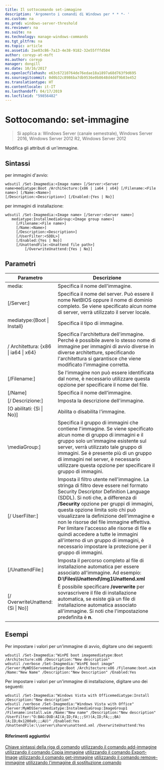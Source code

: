 ```yaml
---
title: Il sottocomando set-immagine
description: 'Argomento i comandi di Windows per * * *- '
ms.custom: na
ms.prod: windows-server-threshold
ms.reviewer: na
ms.suite: na
ms.technology: manage-windows-commands
ms.tgt_pltfrm: na
ms.topic: article
ms.assetid: 2ae03c86-7a13-4e38-9182-32e55fffd504
author: coreyp-at-msft
ms.author: coreyp
manager: dongill
ms.date: 10/16/2017
ms.openlocfilehash: e63c67210764de76edae18a1897a68d763f9d695
ms.sourcegitcommit: 0d0b32c8986ba7db9536e0b8648d4ddf9b03e452
ms.translationtype: HT
ms.contentlocale: it-IT
ms.lasthandoff: 04/17/2019
ms.locfileid: "59856482"
---
```

# <a name="subcommand-set-image"></a>Sottocomando: set-immagine

>Si applica a: Windows Server (canale semestrale), Windows Server 2016, Windows Server 2012 R2, Windows Server 2012

Modifica gli attributi di un'immagine.
## <a name="syntax"></a>Sintassi
per immagini d'avvio:
```
wdsutil /Set-Imagmedia:<Image name> [/Server:<Server name>mediatype:Boot /Architecture:{x86 | ia64 | x64} [/Filename:<File name>] [/Name:<Name>] 
[/Description:<Description>] [/Enabled:{Yes | No}]
```
per immagini di installazione:
```
wdsutil /Set-Imagmedia:<Image name> [/Server:<Server name>]
   mediatype:InstallmediaGroup:<Image group name>]
     [/Filename:<File name>]
     [/Name:<Name>]
     [/Description:<Description>]
     [/UserFilter:<SDDL>]
     [/Enabled:{Yes | No}]
     [/UnattendFile:<Unattend file path>]
         [/OverwriteUnattend:{Yes | No}]
```
## <a name="parameters"></a>Parametri
|Parametro|Descrizione|
|-------|--------|
media:<Image name>|Specifica il nome dell'immagine.|
|[/Server:<Server name>]|Specifica il nome del server. Può essere il nome NetBIOS oppure il nome di dominio completo. Se viene specificato alcun nome di server, verrà utilizzato il server locale.|
mediatype:{Boot &#124; Install}|Specifica il tipo di immagine.|
|/ Architettura: {x86 &#124; ia64 &#124; x64}|Specifica l'architettura dell'immagine. Perché è possibile avere lo stesso nome di immagine per immagini di avvio diverse in diverse architetture, specificando l'architettura si garantisce che viene modificato l'immagine corretta.|
|[/Filename:<File name>]|Se l'immagine non può essere identificata dal nome, è necessario utilizzare questa opzione per specificare il nome del file.|
|[/Name]|Specifica il nome dell'immagine.|
|[/ Descrizione:<Description>]|Imposta la descrizione dell'immagine.|
|[O abilitati: {Sì &#124; No}]|Abilita o disabilita l'immagine.|
|\mediaGroup:<Image group name>]|Specifica il gruppo di immagini che contiene l'immagine. Se viene specificato alcun nome di gruppo di immagini e il gruppo solo un'immagine esistente sul server, verrà utilizzato tale gruppo di immagini. Se è presente più di un gruppo di immagini nel server, è necessario utilizzare questa opzione per specificare il gruppo di immagini.|
|[/ UserFilter:<SDDL>]|Imposta il filtro utente nell'immagine. La stringa di filtro deve essere nel formato Security Descriptor Definition Language (SDDL). Si noti che, a differenza di **/Security** opzione per gruppi di immagini, questa opzione limita solo chi può visualizzare la definizione dell'immagine e non le risorse del file immagine effettiva. Per limitare l'accesso alle risorse di file e quindi accedere a tutte le immagini all'interno di un gruppo di immagini, è necessario impostare la protezione per il gruppo di immagini.|
|[/UnattendFile:<Unattend file path>]|Imposta il percorso completo al file di installazione automatica per essere associato all'immagine. Ad esempio:  **D:\Files\Unattend\Img1Unattend.xml**|
|[/ OverwriteUnattend: {Sì &#124; No}]|È possibile specificare **/overwrite** per sovrascrivere il file di installazione automatica, se esiste già un file di installazione automatica associato all'immagine. Si noti che l'impostazione predefinita è **n**.|
## <a name="BKMK_examples"></a>Esempi
Per impostare i valori per un'immagine di avvio, digitare uno dei seguenti:
```
wdsutil /Set-Imagmedia:"WinPE boot imagemediatype:Boot /Architecture:x86 /Description:"New description"
wdsutil /verbose /Set-Imagmedia:"WinPE boot image" /Server:MyWDSServemediatype:Boot /Architecture:x86 /Filename:boot.wim 
/Name:"New Name" /Description:"New Description" /Enabled:Yes
```
Per impostare i valori per un'immagine di installazione, digitare uno dei seguenti:
```
wdsutil /Set-Imagmedia:"Windows Vista with Officemediatype:Install /Description:"New description" 
wdsutil /verbose /Set-Imagmedia:"Windows Vista with Office" /Server:MyWDSServemediatype:InstalmediaGroup:ImageGroup1 
/Filename:install.wim /Name:"New name" /Description:"New description" /UserFilter:"O:BAG:DUD:AI(A;ID;FA;;;SY)(A;ID;FA;;;BA)(A;ID;0x1200a9;;;AU)" /Enabled:Yes /UnattendFile:\\server\share\unattend.xml /OverwriteUnattend:Yes
```
#### <a name="additional-references"></a>Riferimenti aggiuntivi
[Chiave sintassi della riga di comando](command-line-syntax-key.md)
[utilizzando il comando add-immagine](using-the-add-image-command.md)
[utilizzando il comando Copia immagine](using-the-copy-image-command.md)
[utilizzando il comando Export-Image](using-the-export-image-command.md)
[utilizzando il comando get-immagine](using-the-get-image-command.md)
[utilizzando il comando remove-immagine](using-the-remove-image-command.md)
[utilizzando l'immagine di sostituzione comando](using-the-replace-image-command.md)
